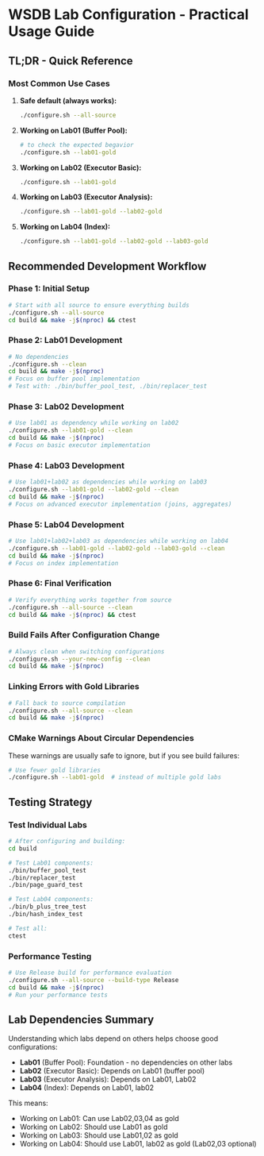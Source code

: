 # WSDB Lab Configuration - Practical Usage Guide

## TL;DR - Quick Reference

### Most Common Use Cases

1. **Safe default (always works):**
   ```bash
   ./configure.sh --all-source
   ```

2. **Working on Lab01 (Buffer Pool):**
   ```bash
   # to check the expected begavior
   ./configure.sh --lab01-gold
   ```

3. **Working on Lab02 (Executor Basic):**
   ```bash
   ./configure.sh --lab01-gold
   ```

4. **Working on Lab03 (Executor Analysis):**
   ```bash
   ./configure.sh --lab01-gold --lab02-gold
   ```

5. **Working on Lab04 (Index):**
   ```bash
   ./configure.sh --lab01-gold --lab02-gold --lab03-gold
   ```

## Recommended Development Workflow

### Phase 1: Initial Setup
```bash
# Start with all source to ensure everything builds
./configure.sh --all-source
cd build && make -j$(nproc) && ctest
```

### Phase 2: Lab01 Development
```bash
# No dependencies
./configure.sh --clean
cd build && make -j$(nproc)
# Focus on buffer pool implementation
# Test with: ./bin/buffer_pool_test, ./bin/replacer_test
```

### Phase 3: Lab02 Development
```bash
# Use lab01 as dependency while working on lab02
./configure.sh --lab01-gold --clean
cd build && make -j$(nproc)
# Focus on basic executor implementation
```

### Phase 4: Lab03 Development
```bash
# Use lab01+lab02 as dependencies while working on lab03
./configure.sh --lab01-gold --lab02-gold --clean
cd build && make -j$(nproc)
# Focus on advanced executor implementation (joins, aggregates)
```

### Phase 5: Lab04 Development
```bash
# Use lab01+lab02+lab03 as dependencies while working on lab04
./configure.sh --lab01-gold --lab02-gold --lab03-gold --clean
cd build && make -j$(nproc)
# Focus on index implementation
```

### Phase 6: Final Verification
```bash
# Verify everything works together from source
./configure.sh --all-source --clean
cd build && make -j$(nproc) && ctest
```

### Build Fails After Configuration Change
```bash
# Always clean when switching configurations
./configure.sh --your-new-config --clean
cd build && make -j$(nproc)
```

### Linking Errors with Gold Libraries
```bash
# Fall back to source compilation
./configure.sh --all-source --clean
cd build && make -j$(nproc)
```

### CMake Warnings About Circular Dependencies
These warnings are usually safe to ignore, but if you see build failures:
```bash
# Use fewer gold libraries
./configure.sh --lab01-gold  # instead of multiple gold labs
```

## Testing Strategy

### Test Individual Labs
```bash
# After configuring and building:
cd build

# Test Lab01 components:
./bin/buffer_pool_test
./bin/replacer_test
./bin/page_guard_test

# Test Lab04 components:
./bin/b_plus_tree_test
./bin/hash_index_test

# Test all:
ctest
```

### Performance Testing
```bash
# Use Release build for performance evaluation
./configure.sh --all-source --build-type Release
cd build && make -j$(nproc)
# Run your performance tests
```

## Lab Dependencies Summary

Understanding which labs depend on others helps choose good configurations:

- **Lab01** (Buffer Pool): Foundation - no dependencies on other labs
- **Lab02** (Executor Basic): Depends on Lab01 (buffer pool)
- **Lab03** (Executor Analysis): Depends on Lab01, Lab02
- **Lab04** (Index): Depends on Lab01, lab02

This means:
- Working on Lab01: Can use Lab02,03,04 as gold
- Working on Lab02: Should use Lab01 as gold
- Working on Lab03: Should use Lab01,02 as gold  
- Working on Lab04: Should use Lab01, lab02 as gold (Lab02,03 optional)
